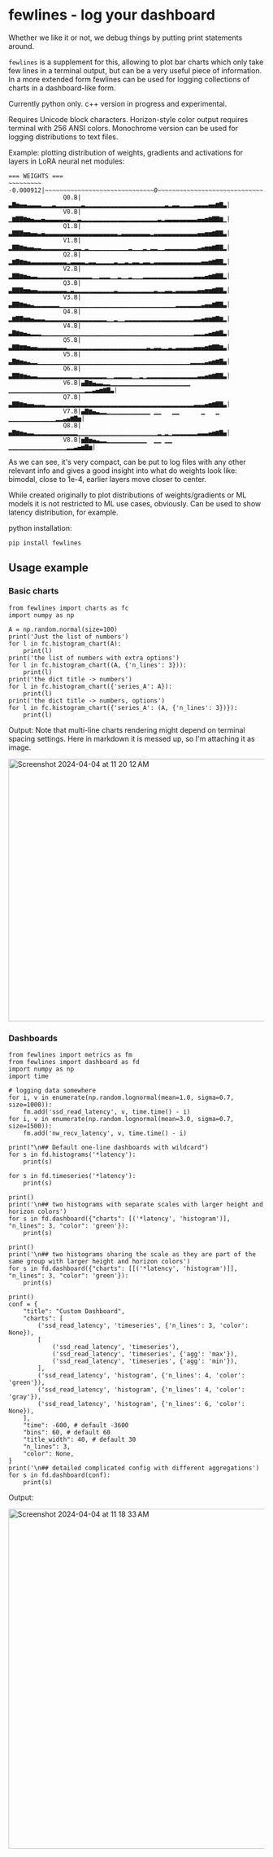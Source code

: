 # fewlines - log your dashboard

Whether we like it or not, we debug things by putting print statements around.

`fewlines` is a supplement for this, allowing to plot bar charts which only take few lines in a terminal output, but can be a very useful piece of information.
In a more extended form fewlines can be used for logging collections of charts in a dashboard-like form.

Currently python only.
c++ version in progress and experimental.

Requires Unicode block characters.
Horizon-style color output requires terminal with 256 ANSI colors.
Monochrome version can be used for logging distributions to text files. 

Example: plotting distribution of weights, gradients and activations for layers in LoRA neural net modules:

```
=== WEIGHTS ===
~~~~~~~~~ -0.000912|~~~~~~~~~~~~~~~~~~~~~~~~~~~~~~0~~~~~~~~~~~~~~~~~~~~~~~~~~~~~|0.000912
               Q0.B|▃▇▅▄▄▃▃▃▃▂▂▂▃▂▂▂▂▂▂▂▃▂▂▂▂▂▂▂▂▂▂▂▂▂▂▂▂▂▂▂▂▂▂▃▂▃▃▂▂▂▂▃▃▃▃▄▄▆▇▃|
               V0.B|▁▆▇▇▆▅▄▃▃▄▃▃▃▃▃▃▃▂▂▃▂▂▂▂▂▂▂▂▂▂▂▂▂▂▂▂▂▂▂▂▂▃▂▃▃▃▃▃▃▃▃▃▄▄▅▆▇▇▆▁|
               Q1.B|▃▇▇▇▅▅▄▄▃▄▃▃▃▃▃▃▃▃▃▃▃▃▃▃▃▃▃▃▃▃▂▃▃▃▃▃▃▃▃▂▃▃▃▃▃▃▃▃▃▃▃▃▄▄▅▅▆▇▇▃|
               V1.B|▂▇▇▆▅▄▄▃▃▂▂▂▂▂▂▂▂▁▂▂▁▂▁▁▁▁▁▁▁▁▁▁▁▂▁▁▁▂▁▂▂▁▁▂▂▂▂▂▂▂▂▂▃▄▅▅▆▇▇▂|
               Q2.B|▂▆▇▆▅▄▃▃▃▃▃▃▃▃▃▃▂▃▃▃▃▂▃▃▂▂▂▂▂▃▂▂▃▂▃▃▂▃▃▂▃▃▃▃▃▃▃▃▃▃▃▃▃▄▄▅▆▇▇▂|
               V2.B|▂▇▇▆▅▄▃▃▂▂▂▂▂▂▂▂▂▂▂▂▂▂▂▁▁▂▂▂▁▁▂▁▁▂▁▁▁▂▂▂▂▂▂▂▂▂▂▂▂▂▂▃▃▃▄▅▆▇▇▂|
               Q3.B|▃▇▇▇▅▅▄▄▃▃▃▃▃▃▃▃▂▃▂▂▂▂▂▂▂▂▂▂▂▃▂▂▂▂▂▂▂▂▂▂▃▂▂▃▃▂▃▃▃▃▃▃▄▄▅▅▆▇▇▃|
               V3.B|▃▇▇▆▅▄▃▂▂▂▂▂▂▂▁▁▁▁▁▁▁▁▁▁▁▁▁▁▁▁▁▁▁▁▁▁▁▁▁▁▁▁▁▁▁▁▂▂▂▂▂▂▂▃▄▄▆▇▇▃|
               Q4.B|▂▆▇▇▅▅▄▃▃▃▂▂▂▂▂▂▂▂▂▂▂▂▂▂▂▂▂▁▁▂▁▁▂▂▂▂▂▂▂▂▂▂▂▂▂▂▂▂▂▂▂▃▃▄▅▅▆▇▆▂|
               V4.B|▃▇▆▅▄▃▂▂▂▁▁▁▁▁▁▁▁▁▁▁▁▁▁▁▁▁▁▁▁▁▁▁▁▁▁▁▁▁▁▁▁▁▁▁▁▁▁▁▁▁▁▂▂▂▃▄▅▆▇▃|
               Q5.B|▃▇▇▆▆▅▄▄▃▃▃▃▃▃▃▃▂▂▂▂▂▂▂▂▂▂▂▂▂▂▂▂▂▂▂▂▂▂▃▂▃▃▂▂▃▂▃▃▃▃▃▄▄▄▅▆▇▇▆▃|
               V5.B|▃▇▆▅▄▃▂▂▁▁▁▁▁▁▁▁▁▁▁▁▁▁▁▁▁▁▁▁▁▁▁▁▁▁▁▁▁▁▁▁▁▁▁▁▁▁▁▁▁▁▂▂▂▂▃▄▅▆▇▄|
               Q6.B|▃▇▇▆▅▄▃▃▂▂▂▂▂▂▂▂▂▂▂▂▂▂▂▂▂▂▂▁▁▂▂▂▂▂▁▁▂▁▂▂▂▂▂▂▂▂▂▂▂▂▂▂▃▃▄▅▆▇▇▃|
               V6.B|▄▇▆▄▃▃▂▂▁▁▁▁▁▁▁▁▁▁▁▁▁▁▁▁▁▁▁▁▁▁ ▁▁▁▁▁▁▁▁▁▁▁▁▁▁▁▁▁▁▁▁▁▂▂▃▄▅▆▇▃|
               Q7.B|▃▇▇▆▅▄▄▃▃▃▂▂▂▂▂▂▂▂▂▂▂▂▂▂▂▂▂▂▂▂▂▂▂▂▂▂▂▂▂▂▂▂▂▂▂▂▂▂▂▂▂▃▃▃▄▅▆▇▇▃|
               V7.B|▄▇▆▄▃▂▂▁▁▁▁▁▁▁▁▁▁▁▁ ▁▁   ▁▁      ▁   ▁  ▁▁▁▁▁▁▁▁▁▁▁▁▁▂▂▃▄▆▇▅|
               Q8.B|▄▇▆▅▄▃▃▂▂▂▂▂▂▂▂▂▂▂▂▁▁▁▁▁▁▁▁▁▁▁▁▁▁▁▁▁▁▁▁▁▁▂▁▂▁▂▂▂▂▂▂▂▃▃▃▄▅▆▇▄|
               V8.B|▅▇▅▄▃▂▂▁▁▁▁▁▁▁▁▁▁▁  ▁▁ ▁▁            ▁▁▁▁▁▁▁▁▁▁▁▁▁▁▁▁▂▂▃▄▅▇▅|
```

As we can see, it's very compact, can be put to log files with any other relevant info and gives a good insight into what do weights look like: bimodal, close to 1e-4, earlier layers move closer to center. 

While created originally to plot distributions of weights/gradients or ML models it is not restricted to ML use cases, obviously. Can be used to show latency distribution, for example.

python installation:
```
pip install fewlines
```


## Usage example

### Basic charts

```
from fewlines import charts as fc
import numpy as np

A = np.random.normal(size=100)
print('Just the list of numbers')
for l in fc.histogram_chart(A):
    print(l)
print('the list of numbers with extra options')
for l in fc.histogram_chart((A, {'n_lines': 3})):
    print(l)
print('the dict title -> numbers')
for l in fc.histogram_chart({'series_A': A}):
    print(l)
print('the dict title -> numbers, options')
for l in fc.histogram_chart({'series_A': (A, {'n_lines': 3})}):
    print(l)
```

Output:
Note that multi-line charts rendering might depend on terminal spacing settings. Here in markdown it is messed up, so I'm attaching it as image.

<img width="516" alt="Screenshot 2024-04-04 at 11 20 12 AM" src="https://github.com/okuvshynov/fewlines/assets/661042/89c8d036-9e86-400c-83ff-47bc35affd59">


### Dashboards

```
from fewlines import metrics as fm
from fewlines import dashboard as fd
import numpy as np
import time

# logging data somewhere
for i, v in enumerate(np.random.lognormal(mean=1.0, sigma=0.7, size=1000)):
    fm.add('ssd_read_latency', v, time.time() - i)
for i, v in enumerate(np.random.lognormal(mean=3.0, sigma=0.7, size=1500)):
    fm.add('nw_recv_latency', v, time.time() - i)

print("\n## Default one-line dashboards with wildcard")
for s in fd.histograms('*latency'):
    print(s)

for s in fd.timeseries('*latency'):
    print(s)

print()
print('\n## two histograms with separate scales with larger height and horizon colors')
for s in fd.dashboard({"charts": [('*latency', 'histogram')], "n_lines": 3, "color": 'green'}):
    print(s) 

print()
print('\n## two histograms sharing the scale as they are part of the same group with larger height and horizon colors')
for s in fd.dashboard({"charts": [[('*latency', 'histogram')]], "n_lines": 3, "color": 'green'}):
    print(s)

print()
conf = {
    "title": "Custom Dashboard",
    "charts": [
        ('ssd_read_latency', 'timeseries', {'n_lines': 3, 'color': None}),
        [
            ('ssd_read_latency', 'timeseries'),
            ('ssd_read_latency', 'timeseries', {'agg': 'max'}),
            ('ssd_read_latency', 'timeseries', {'agg': 'min'}),
        ],
        ('ssd_read_latency', 'histogram', {'n_lines': 4, 'color': 'green'}),
        ('ssd_read_latency', 'histogram', {'n_lines': 4, 'color': 'gray'}),
        ('ssd_read_latency', 'histogram', {'n_lines': 6, 'color': None}),
    ],
    "time": -600, # default -3600
    "bins": 60, # default 60
    "title_width": 40, # default 30
    "n_lines": 3,
    "color": None,
}
print('\n## detailed complicated config with different aggregations')
for s in fd.dashboard(conf):
    print(s)
```

Output:

<img width="668" alt="Screenshot 2024-04-04 at 11 18 33 AM" src="https://github.com/okuvshynov/fewlines/assets/661042/5c95a06d-1182-44b8-a4af-9949ca8b68a7">
